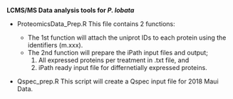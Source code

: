 **LCMS/MS Data analysis tools for _P. lobata_**

- ProteomicsData_Prep.R 
  This file contains 2 functions: 
  - The 1st function will attach the uniprot IDs to each protein using the identifiers (m.xxx).
  - The 2nd function will prepare the iPath input files and output; 
    1. All expressed proteins per treatment in .txt file, and 
    2. iPath ready input file for differnetially expressed proteins.  
           
- Qspec_prep.R
   This script will create a Qspec input file for 2018 Maui Data.